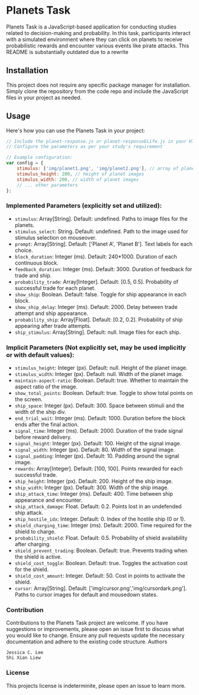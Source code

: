 # Planets Task

Planets Task is a JavaScript-based application for conducting studies related to decision-making and probability. In this task, participants interact with a simulated environment where they can click on planets to receive probabilistic rewards and encounter various events like pirate attacks.
This README is substantially outdated due to a rewrite

## Installation

This project does not require any specific package manager for installation. Simply clone the repository from the code repo and include the JavaScript files in your project as needed.

## Usage

Here's how you can use the Planets Task in your project:

```javascript
// Include the planet-response.js or planet-responseELife.js in your HTML file
// Configure the parameters as per your study's requirement

// Example configuration:
var config = {
    stimulus: ['img/planet1.png', 'img/planet2.png'], // array of planet image files
    stimulus_height: 200, // height of planet images
    stimulus_width: 200, // width of planet images
    // ... other parameters
};
```

### Implemented Parameters (explicitly set and utilized):
- `stimulus`: Array[String]. Default: undefined. Paths to image files for the planets.
- `stimulus_select`: String. Default: undefined. Path to the image used for stimulus selection on mouseover.
- `prompt`: Array[String]. Default: ['Planet A', 'Planet B']. Text labels for each choice.
- `block_duration`: Integer (ms). Default: 240*1000. Duration of each continuous block.
- `feedback_duration`: Integer (ms). Default: 3000. Duration of feedback for trade and ship.
- `probability_trade`: Array[Integer]. Default: [0.5, 0.5]. Probability of successful trade for each planet.
- `show_ship`: Boolean. Default: false. Toggle for ship appearance in each block.
- `show_ship_delay`: Integer (ms). Default: 2000. Delay between trade attempt and ship appearance.
- `probability_ship`: Array[Float]. Default: [0.2, 0.2]. Probability of ship appearing after trade attempts.
- `ship_stimulus`: Array[String]. Default: null. Image files for each ship.

### Implicit Parameters (Not explicitly set, may be used implicitly or with default values):
- `stimulus_height`: Integer (px). Default: null. Height of the planet image.
- `stimulus_width`: Integer (px). Default: null. Width of the planet image.
- `maintain-aspect-ratio`: Boolean. Default: true. Whether to maintain the aspect ratio of the image.
- `show_total_points`: Boolean. Default: true. Toggle to show total points on the screen.
- `ship_space`: Integer (px). Default: 300. Space between stimuli and the width of the ship div.
- `end_trial_wait`: Integer (ms). Default: 1000. Duration before the block ends after the final action.
- `signal_time`: Integer (ms). Default: 2000. Duration of the trade signal before reward delivery.
- `signal_height`: Integer (px). Default: 100. Height of the signal image.
- `signal_width`: Integer (px). Default: 80. Width of the signal image.
- `signal_padding`: Integer (px). Default: 10. Padding around the signal image.
- `rewards`: Array[Integer]. Default: [100, 100]. Points rewarded for each successful trade.
- `ship_height`: Integer (px). Default: 200. Height of the ship image.
- `ship_width`: Integer (px). Default: 300. Width of the ship image.
- `ship_attack_time`: Integer (ms). Default: 400. Time between ship appearance and encounter.
- `ship_attack_damage`: Float. Default: 0.2. Points lost in an undefended ship attack.
- `ship_hostile_idx`: Integer. Default: 0. Index of the hostile ship (0 or 1).
- `shield_charging_time`: Integer (ms). Default: 2000. Time required for the shield to charge.
- `probability_shield`: Float. Default: 0.5. Probability of shield availability after charging.
- `shield_prevent_trading`: Boolean. Default: true. Prevents trading when the shield is active.
- `shield_cost_toggle`: Boolean. Default: true. Toggles the activation cost for the shield.
- `shield_cost_amount`: Integer. Default: 50. Cost in points to activate the shield.
- `cursor`: Array[String]. Default: ['img/cursor.png','img/cursordark.png']. Paths to cursor images for default and mousedown states.


### Contribution

Contributions to the Planets Task project are welcome. If you have suggestions or improvements, please open an issue first to discuss what you would like to change. Ensure any pull requests update the necessary documentation and adhere to the existing code structure.
Authors

    Jessica C. Lee
    Shi Xian Liew

### License

This projects license is indeterminite, please open an issue to learn more.